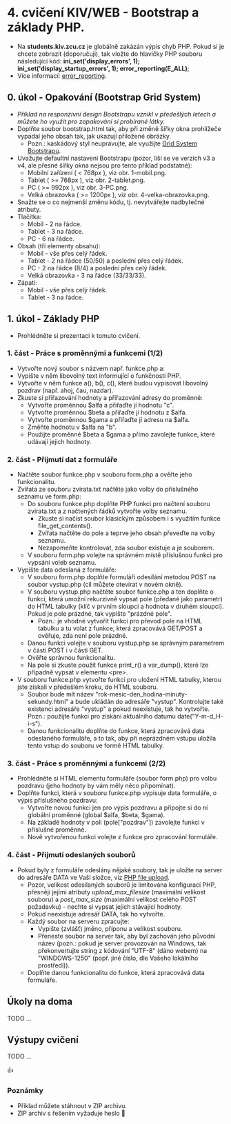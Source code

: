 # 4. cvičení KIV/WEB - Bootstrap a základy PHP.

* Na **students.kiv.zcu.cz** je globálně zakázán výpis chyb PHP. Pokud si je chcete zobrazit (doporučuji), tak vložte do hlavičky PHP souboru následující kód:
    **ini_set('display_errors', 1);
    ini_set('display_startup_errors', 1);
    error_reporting(E_ALL)**;
* Více informací: [error_reporting](http://php.net/manual/en/function.error-reporting.php).


## 0. úkol - Opakování (Bootstrap Grid System)

* *Příklad na responzivní design Bootstrapu vznikl v předešlých letech a můžete ho využít pro zopakování si probírané látky.* 
* Doplňte soubor bootstrap.html tak, aby při změně šířky okna prohlížeče vypadal jeho obsah tak, jak ukazují přiložené obrázky. 
  * Pozn.: kaskádový styl neupravujte, ale využijte [Grid System Bootstrapu](http://www.w3schools.com/bootstrap/bootstrap_grid_system.asp).
* Uvažujte defaultní nastavení Bootstrapu (pozor, liší se ve verzích v3 a v4, ale přesné šířky okna nejsou pro tento příklad podstatné):
  * Mobilní zařízení ( < 768px ), viz obr. 1-mobil.png.
  * Tablet ( >= 768px ), viz obr. 2-tablet.png.
  * PC ( >= 992px ), viz obr. 3-PC.png.
  * Velká obrazovka ( >= 1200px ), viz obr. 4-velka-obrazovka.png.
* Snažte se o co nejmenší změnu kódu, tj. nevytvářejte nadbytečné atributy.
* Tlačítka:
  * Mobil - 2 na řádce.
  * Tablet - 3 na řádce.
  * PC - 6 na řádce.
* Obsah (tři elementy obsahu):
  * Mobil - vše přes celý řádek.
  * Tablet - 2 na řádce (50/50) a poslední přes celý řádek.
  * PC - 2 na řádce (8/4) a poslední přes celý řádek.
  * Velká obrazovka - 3 na řádce (33/33/33).
* Zápatí:
  * Mobil - vše přes celý řádek.
  * Tablet - 3 na řádce.
  
## 1. úkol - Základy PHP

* Prohlédněte si prezentaci k tomuto cvičení.

### 1. část - Práce s proměnnými a funkcemi (1/2)

* Vytvořte nový soubor s názvem např. funkce.php a:
 * Vypište v něm libovolný text informující o funkčnosti PHP.
 * Vytvořte v něm funkce a(), b(), c(), které budou vypisovat libovolný pozdrav (např. ahoj, čau, nazdar). 
 * Zkuste si přiřazování hodnoty a přiřazování adresy do proměnné:
   * Vytvořte proměnnou $alfa a přiřaďte jí hodnotu "c". 
   * Vytvořte proměnnou $beta a přiřaďte jí hodnotu z $alfa. 
   * Vytvořte proměnnou $gama a přiřaďte jí adresu na $alfa.
   * Změňte hodnotu v $alfa na "b".
   * Použijte proměnné $beta a $gama a přímo zavolejte funkce, které udávají jejich hodnoty.

### 2. část - Přijmutí dat z formuláře

* Načtěte soubor funkce.php v souboru form.php a ověřte jeho funkcionalitu.
* Zvířata ze souboru zvirata.txt načtěte jako volby do příslušného seznamu ve form.php:
  * Do souboru funkce.php doplňte PHP funkci pro načtení souboru zvirata.txt a z načtených řádků vytvořte volby seznamu.
    * Zkuste si načíst soubor klasickým způsobem i s využitím funkce file_get_contents().
    * Zvířata načtěte do pole a teprve jeho obsah převeďte na volby seznamu.
    * Nezapomeňte kontrolovat, zda soubor existuje a je souborem.     
  * V souboru form.php volejte na správném místě příslušnou funkci pro vypsání voleb seznamu.
* Vypište data odeslaná z formuláře:
  * V souboru form.php doplňte formuláři odesílání metodou POST na soubor vystup.php (cíl můžete otevírat v novém okně).
  * V souboru vystup.php načtěte soubor funkce.php a ten doplňte o funkci, která umožní rekurzivně vypsat pole (předané jako parametr) do HTML tabulky (klíč v prvním sloupci a hodnota v druhém sloupci). Pokud je pole prázdné, tak vypište "prázdné pole".
    * Pozn.: je vhodné vytvořit funkci pro převod pole na HTML tabulku a tu volat z funkce, která zpracovává GET/POST a ověřuje, zda není pole prázdné. 
  * Danou funkci volejte v souboru vystup.php se správným parametrem v části POST i v části GET.
  * Ověřte správnou funkcionalitu.
  * Na pole si zkuste použít funkce print_r() a var_dump(), které lze případně vypsat v elementu &lt;pre&gt;.
* V souboru funkce.php vytvořte funkci pro uložení HTML tabulky, kterou jste získali v předešlém kroku, do HTML souboru. 
  * Soubor bude mít název "rok-mesic-den_hodina-minuty-sekundy.html" a bude ukládán do adresáře "vystup". Kontrolujte také existenci adresáře "vystup" a pokud neexistuje, tak ho vytvořte. Pozn.: použijte funkci pro získání aktuálního datumu date("Y-m-d_H-i-s").
  * Danou funkcionalitu doplňte do funkce, která zpracovává data odeslaného formuláře, a to tak, aby při neprázdném vstupu uložila tento vstup do souboru ve formě HTML tabulky.
    
### 3. část - Práce s proměnnými a funkcemi (2/2)

* Prohlédněte si HTML elementu formuláře (soubor form.php) pro volbu pozdravu (jeho hodnoty by vám měly něco připomínat).
* Doplňte funkci, která v souboru funkce.php vypisuje data formuláře, o výpis příslušného pozdravu:
  * Vytvořte novou funkci jen pro výpis pozdravu a připojte si do ní globální proměnné (global $alfa, $beta, $gama).
  * Na základě hodnoty v poli (pole["pozdrav"]) zavolejte funkci v příslušné proměnné.
  * Nově vytvořenou funkci volejte z funkce pro zpracování formuláře.
  
### 4. část - Přijmutí odeslaných souborů

* Pokud byly z formuláře odeslány nějaké soubory, tak je uložte na server do adresáře DATA ve Vaší složce, viz [PHP file upload](https://www.w3schools.com/php/php_file_upload.asp).
  * Pozor, velikost odesílaných souborů je limitována konfigurací PHP, přesněji jejími atributy *upload_max_filesize* (maximální velikost souboru) a *post_max_size* (maximální velikost celého POST požadavku) - nechte si vypsat jejich stávající hodnoty.
  * Pokud neexistuje adresář DATA, tak ho vytvořte.
  * Každý soubor na serveru zpracujte:
    * Vypište (zvlášť) jméno, příponu a velikost souboru.
    * Přeneste soubor na server tak, aby byl zachován jeho původní název (pozn.: pokud je server provozován na Windows, tak překonvertujte string z kódování "UTF-8" (dáno webem) na "WINDOWS-1250" (popř. jiné číslo, dle Vašeho lokálního prostředí)).
  * Doplňte danou funkcionalitu do funkce, která zpracovává data formuláře. 
   

## Úkoly na doma
TODO ...

## Výstupy cvičení
TODO ...

:+1:


### Poznámky

* Příklad můžete stáhnout v ZIP archivu.
* ZIP archiv s řešením vyžaduje heslo :panda_face:
